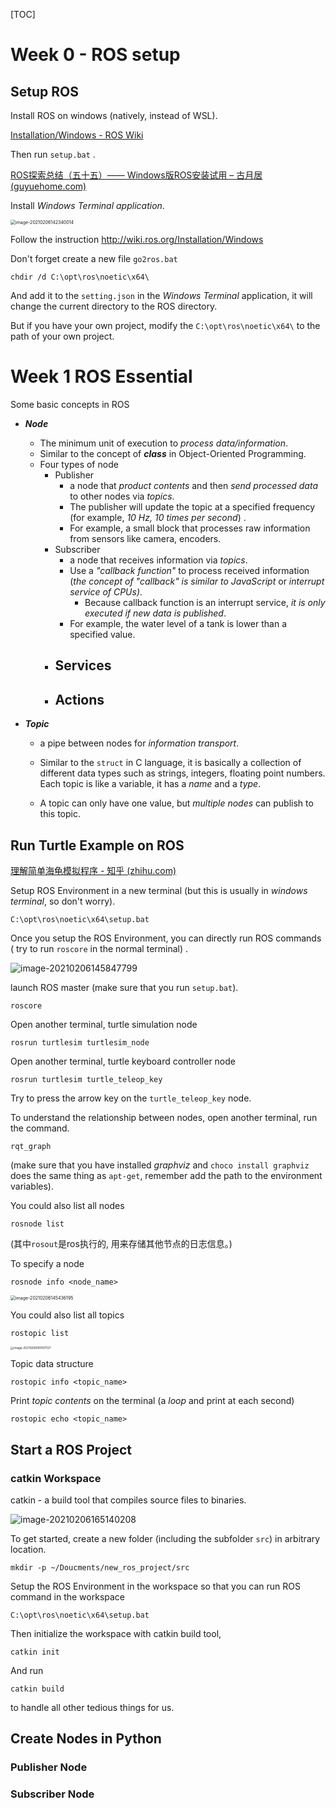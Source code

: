 [TOC]



# Week 0 - ROS setup 

## Setup ROS 

Install ROS on windows (natively, instead of WSL). 

[Installation/Windows - ROS Wiki](http://wiki.ros.org/Installation/Windows)

Then run `setup.bat` . 

[ROS探索总结（五十五）—— Windows版ROS安装试用 – 古月居 (guyuehome.com)](https://www.guyuehome.com/2192)

Install *Windows Terminal application*. 

<img src="image-20210206142340014.png" alt="image-20210206142340014" style="zoom: 50%;" />

Follow the instruction http://wiki.ros.org/Installation/Windows

Don't forget create a new file `go2ros.bat`

```
chdir /d C:\opt\ros\noetic\x64\
```

And add it to the `setting.json` in the *Windows Terminal* application, it will change the current directory to the ROS directory. 

But if you have your own project, modify the `C:\opt\ros\noetic\x64\` to the path of your own project. 



# Week 1 ROS Essential 

Some basic concepts in ROS 

- ***Node***
  - The minimum unit of execution to *process data/information*.
  - Similar to the concept of ***class*** in Object-Oriented Programming.   
  - Four types of node
  	- Publisher
  		- a node that *product contents* and then *send processed data* to other nodes via *topics*. 
  		- The publisher will update the topic at a specified frequency (for example, *10 Hz, 10 times per second*) . 
  		- For example, a small block that processes raw information from sensors like camera, encoders. 
  	- Subscriber
  		- a node that receives information via *topics*.
  		- Use a *"callback function"* to process received information (*the concept of "callback" is similar to JavaScript* or *interrupt service of CPUs)*.   
  			- Because callback function is an interrupt service, *it is only executed if new data is published*. 
  		- For example, the water level of a tank is lower than a specified value.  
  	- Services
  		- 
  	- Actions
  		- 
- ***Topic***
	
	- a pipe between nodes for *information transport*. 
	
	- Similar to the `struct` in C language, it is basically a collection of different data types such as strings, integers, floating point numbers.  Each topic is like a variable, it has a *name* and a *type*. 
	
	- A topic can only have one value, but *multiple nodes* can publish to this topic.
	
		



## Run Turtle Example on ROS

[理解简单海龟模拟程序 - 知乎 (zhihu.com)](https://zhuanlan.zhihu.com/p/139373947)

Setup ROS Environment in a new terminal (but this is usually in *windows terminal*, so don't worry). 

```
C:\opt\ros\noetic\x64\setup.bat
```

Once you setup the ROS Environment, you can directly run ROS commands ( try to run `roscore` in the normal terminal) . 

![image-20210206145847799](image-20210206145847799.png)

launch ROS master (make sure that you run `setup.bat`). 

```
roscore
```

 Open another terminal, turtle simulation node 

```
rosrun turtlesim turtlesim_node
```

Open another terminal, turtle keyboard controller node 

```
rosrun turtlesim turtle_teleop_key
```

Try to press the arrow key on the `turtle_teleop_key` node. 

To understand the relationship between nodes, open another terminal, run the command.

```
rqt_graph
```

(make sure that you have installed *graphviz* and `choco install graphviz` does the same thing as `apt-get`, remember add the path to the environment variables). 

You could also list all nodes 

```
rosnode list
```

(其中`rosout`是ros执行的, 用来存储其他节点的日志信息。)

To specify a node 

```
rosnode info <node_name>
```

<img src="image-20210206145436195.png" alt="image-20210206145436195" style="zoom: 50%;" />

You could also list all topics 

```
rostopic list
```

<img src="image-20210206161007127.png" alt="image-20210206161007127" style="zoom: 33%;" />

Topic data structure 

```
rostopic info <topic_name>
```

Print *topic contents* on the terminal (a *loop* and print at each second)

```
rostopic echo <topic_name>
```



## Start a ROS Project 

### catkin Workspace 

catkin - a build tool that compiles source files to binaries. 

![image-20210206165140208](image-20210206165140208.png)

To get started, create a new folder (including the subfolder `src`) in arbitrary location.  

```
mkdir -p ~/Doucments/new_ros_project/src
```

Setup the ROS Environment in the workspace so that you can run ROS command in the workspace 

```
C:\opt\ros\noetic\x64\setup.bat
```

Then initialize the workspace with catkin build tool, 

```
catkin init
```

And run 

```
catkin build
```

to handle all other tedious things for us. 



## Create Nodes in Python 

### Publisher Node 

### Subscriber Node 

